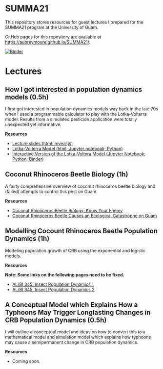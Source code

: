 # SUMMA21

This repository stores resources for guest lectures I prepared for the SUMMA21 program at the University of Guam.

GitHub pages for this repository are available at https://aubreymoore.github.io/SUMMA21/.

[![Binder](https://mybinder.org/badge_logo.svg)](https://mybinder.org/v2/gh/aubreymoore/SUMMA21/HEAD)

# Lectures

## How I got interested in population dynamics models (0.5h)
I first got interested in population dynamics models way back in the late 70s when I used a programmable calculator to play with the Lotka-Volterra model. Results from a simulated pesticide application were totally unexpected yet informative.

**Resources**

* [Lecture slides (html; reveal.js)](https://aubreymoore.github.io/SUMMA21/reveal.js/my_interest_in_modeling.html)
* [Lotka-Volterra Model (html; Jupyter notebook; Python)](https://aubreymoore.github.io/SUMMA21/Lotka-Volterra-Model.html)
* [Interactive Version of the Lotka-Voltera Model (Jupyter Notebook; Python; Binder)](https://hub.gke2.mybinder.org/user/aubreymoore-summa21-nk7bx8gc/notebooks/Lotka-Volterra-Model.ipynb)

## Coconut Rhinoceros Beetle Biology (1h)
A fairly comprehensive overview of coconut rhinoceros beetle biology and (failed) attempts to control this pest on Guam.

**Resources**

* [Coconut Rhinoceros Beetle Biology: Know Your Enemy](https://raw.githubusercontent.com/aubreymoore/CRB-CNMI/main/CRB-Biology.pdf)
* [Coconut Rhinoceros Beetle Causes an Ecological Catastrophe on Guam](https://github.com/aubreymoore/2019-Extension-Internship-CRB-Presentation/raw/master/2019-CRB-catastrophy-presentation.pdf)

## Modelling Cocount Rhinoceros Beetle Population Dynamics (1h)
Modeling population growth of CRB using the exponential and logistic models.

**Resources**

**Note: Some links on the following pages need to be fixed.**

* [AL/BI 345: Insect Population Dynamics 1](https://aubreymoore.github.io/ALBI-345/output/blog/lecture14d/)
* [AL/BI 345: Insect Population Dynamics 2](https://aubreymoore.github.io/ALBI-345/output/blog/lecture14dd/)

## A Conceptual Model which Explains How a Typhoons May Trigger Longlasting Changes in CRB Population Dynamics (0.5h)
I will outline a conceptual model and ideas on how to convert this to a methematical model and simulation model which explains how typhoons may cause a semipermanent change in CRB population dynamics.

**Resources**
* Coming soon.
